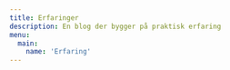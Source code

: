 ```yaml
---
title: Erfaringer
description: En blog der bygger på praktisk erfaring
menu:
  main:
    name: 'Erfaring'
---
```

